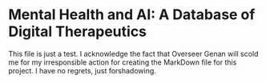 # Mental Health and AI: A Database of Digital Therapeutics

This file is just a test. I acknowledge the fact that Overseer Genan will scold me for my irresponsible action for creating the MarkDown file for this project. I have no regrets, just forshadowing.